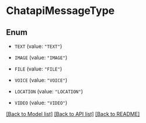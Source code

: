 # ChatapiMessageType

## Enum


* `TEXT` (value: `"TEXT"`)

* `IMAGE` (value: `"IMAGE"`)

* `FILE` (value: `"FILE"`)

* `VOICE` (value: `"VOICE"`)

* `LOCATION` (value: `"LOCATION"`)

* `VIDEO` (value: `"VIDEO"`)


[[Back to Model list]](../README.md#documentation-for-models) [[Back to API list]](../README.md#documentation-for-api-endpoints) [[Back to README]](../README.md)


